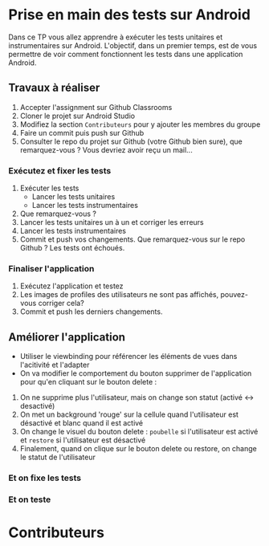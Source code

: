 # Prise en main des tests sur Android 
Dans ce TP vous allez apprendre à exécuter les tests unitaires et instrumentaires sur Android. L'objectif, dans un premier temps, est de vous permettre de voir comment fonctionnent les tests 
dans une application Android. 

## Travaux à réaliser 
1. Accepter l'assignment sur Github Classrooms
2. Cloner le projet sur Android Studio
3. Modifiez la section `Contributeurs` pour y ajouter les membres du groupe
4. Faire un commit puis push sur Github
5. Consulter le repo du projet sur Github (votre Github bien sure), que remarquez-vous ? Vous devriez avoir reçu un mail...

### Exécutez et fixer les tests
1. Exécuter les tests  
   -  Lancer les tests unitaires
   -  Lancer les tests instrumentaires
2. Que remarquez-vous ? 
3. Lancer les tests unitaires un à un et corriger les erreurs 
4. Lancer les tests instrumentaires
5. Commit et push vos changements. Que remarquez-vous sur le repo Github ? 
Les tests ont échoués.

### Finaliser l'application
1. Exécutez l'application et testez 
2. Les images de profiles des utilisateurs ne sont pas affichés, pouvez-vous corriger cela? 
3. Commit et push les derniers changements. 

## Améliorer l'application
- Utiliser le viewbinding pour référencer les éléments de vues dans l'acitivité et l'adapter
- On va modifier le comportement du bouton supprimer de l'application pour qu'en cliquant sur le bouton delete :
1. On ne supprime plus l'utilisateur, mais on change son statut (activé <-> desactivé)
2. On met un background 'rouge' sur la cellule quand l'utilisateur est désactivé et blanc quand il est activé
3. On change le visuel du bouton delete : `poubelle` si l'utilisateur est activé et `restore` si l'utilisateur est désactivé
4. Finalement, quand on clique sur le bouton delete ou restore, on change le statut de l'utilisateur

### Et on fixe les tests 

### Et on teste

# Contributeurs
